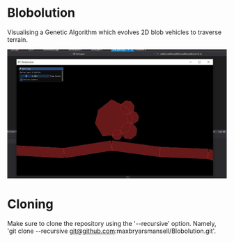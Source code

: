 # Blobolution
Visualising a Genetic Algorithm which evolves 2D blob vehicles to traverse terrain.

![Vehicle](/images/vehicle.jpg)

# Cloning
Make sure to clone the repository using the '--recursive' option. Namely, 'git clone --recursive git@github.com:maxbryarsmansell/Blobolution.git'.
